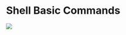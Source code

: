 <h1>Shell Basic Commands</h1>
<img src="https://swcarpentry.github.io/shell-novice/fig/standard-filesystem-hierarchy.svg">
